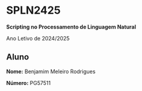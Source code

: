 # SPLN2425

**Scripting no Processamento de Linguagem Natural**

Ano Letivo de 2024/2025

## Aluno

**Nome:** Benjamim Meleiro Rodrigues

**Número:** PG57511
